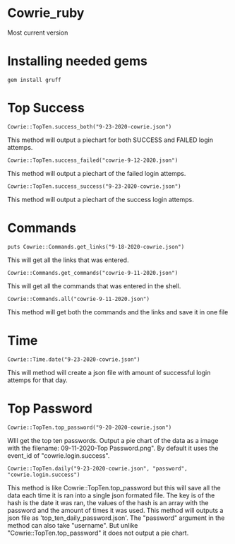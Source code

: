 # Cowrie_ruby
Most current version

# Installing needed gems
```gem install gruff```


# Top Success

```
Cowrie::TopTen.success_both("9-23-2020-cowrie.json")
```
This method will output a piechart for both SUCCESS and FAILED login attemps.

```
Cowrie::TopTen.success_failed("cowrie-9-12-2020.json")
```
This method will output a piechart of the failed login attemps.
```
Cowrie::TopTen.success_success("9-23-2020-cowrie.json")
```
This method will output a piechart of the success login attemps.


# Commands
```
puts Cowrie::Commands.get_links("9-18-2020-cowrie.json")
```
This will get all the links that was entered.
```
Cowrie::Commands.get_commands("cowrie-9-11-2020.json")
```
This will get all the commands that was entered in the shell. 
```
Cowrie::Commands.all("cowrie-9-11-2020.json")
```
This method will get both the commands and the links and save it in one file

# Time
 ```
Cowrie::Time.date("9-23-2020-cowrie.json")
```
 This will method will create a json file with amount of successful login attemps for that day.
 ``` ```
 
# Top Password
```
Cowrie::TopTen.top_password("9-20-2020-cowrie.json")
```
WIll get the top ten passwords. Output a pie chart of the data as a image with the filename: 09-11-2020-Top Password.png".
By default it uses the event_id of "cowrie.login.success".

```
Cowrie::TopTen.daily("9-23-2020-cowrie.json", "password", "cowrie.login.success")
```
This method is like Cowrie::TopTen.top_password but this will save all the data each time it is ran into a single json formated file. The key is of the hash
is the date it was ran, the values of the hash is an array with the password and the amount of times it was used. 
This method will outputs a json file as 'top_ten_daily_password.json'. The "password" argument in the method can also take "username".  But unlike "Cowrie::TopTen.top_password" it does not output a pie chart.
